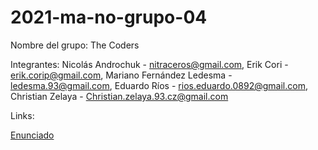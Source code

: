 # 2021-ma-no-grupo-04

Nombre del grupo: The Coders

Integrantes:
Nicolás Androchuk - nitraceros@gmail.com,
Erik Cori - erik.corip@gmail.com,
Mariano Fernández Ledesma - ledesma.93@gmail.com,
Eduardo Ríos - rios.eduardo.0892@gmail.com,
Christian Zelaya - Christian.zelaya.93.cz@gmail.com

Links:

[Enunciado](https://aulasvirtuales.frba.utn.edu.ar/pluginfile.php/918221/mod_resource/content/1/TP%20DDS%202021.pdf)
